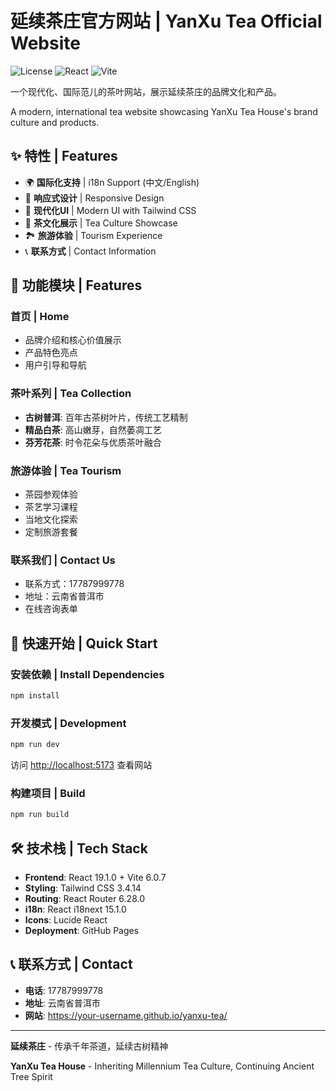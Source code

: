 # 延续茶庄官方网站 | YanXu Tea Official Website

![License](https://img.shields.io/badge/license-MIT-blue.svg)
![React](https://img.shields.io/badge/React-19.1.0-blue.svg)
![Vite](https://img.shields.io/badge/Vite-6.0.7-646CFF.svg)

一个现代化、国际范儿的茶叶网站，展示延续茶庄的品牌文化和产品。

A modern, international tea website showcasing YanXu Tea House's brand culture and products.

## ✨ 特性 | Features

- 🌍 **国际化支持** | i18n Support (中文/English)
- 📱 **响应式设计** | Responsive Design  
- 🎨 **现代化UI** | Modern UI with Tailwind CSS
- 🍃 **茶文化展示** | Tea Culture Showcase
- 🏞️ **旅游体验** | Tourism Experience
- 📞 **联系方式** | Contact Information

## 🎯 功能模块 | Features

### 首页 | Home

- 品牌介绍和核心价值展示
- 产品特色亮点
- 用户引导和导航

### 茶叶系列 | Tea Collection

- **古树普洱**: 百年古茶树叶片，传统工艺精制
- **精品白茶**: 高山嫩芽，自然萎凋工艺
- **芬芳花茶**: 时令花朵与优质茶叶融合

### 旅游体验 | Tea Tourism

- 茶园参观体验
- 茶艺学习课程
- 当地文化探索
- 定制旅游套餐

### 联系我们 | Contact Us

- 联系方式：17787999778
- 地址：云南省普洱市
- 在线咨询表单

## 🚀 快速开始 | Quick Start

### 安装依赖 | Install Dependencies

```bash
npm install
```

### 开发模式 | Development

```bash
npm run dev
```

访问 <http://localhost:5173> 查看网站

### 构建项目 | Build

```bash
npm run build
```

## 🛠️ 技术栈 | Tech Stack

- **Frontend**: React 19.1.0 + Vite 6.0.7
- **Styling**: Tailwind CSS 3.4.14
- **Routing**: React Router 6.28.0
- **i18n**: React i18next 15.1.0
- **Icons**: Lucide React
- **Deployment**: GitHub Pages

## 📞 联系方式 | Contact

- **电话**: 17787999778
- **地址**: 云南省普洱市
- **网站**: <https://your-username.github.io/yanxu-tea/>

---

**延续茶庄** - 传承千年茶道，延续古树精神

**YanXu Tea House** - Inheriting Millennium Tea Culture, Continuing Ancient Tree Spirit
